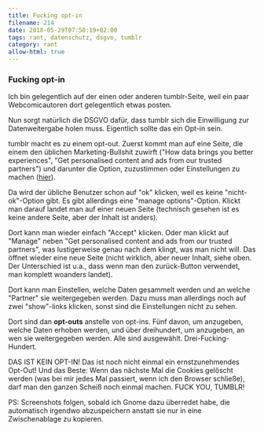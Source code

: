 ```yaml
---
title: Fucking opt-in
filename: 214
date: 2018-05-29T07:50:19+02:00
tags: rant, datenschutz, dsgvo, tumblr
category: rant
allow-html: true
---
```

### Fucking opt-in
<p>Ich bin gelegentlich auf der einen oder anderen tumblr-Seite, weil ein paar Webcomicautoren dort gelegentlich etwas posten.</p>
<p>Nun sorgt natürlich die DSGVO dafür, dass tumblr sich die Einwilligung zur Datenweitergabe holen muss. Eigentlich sollte das ein Opt-in sein.</p>
<p>tumblr macht es zu einem opt-out. Zuerst kommt man auf eine Seite, die einem den üblichen Marketing-Bullshit zuwirft ("How data brings you better experiences", "Get personalised content and ads from our trusted partners") und darunter die Option, zuzustimmen oder Einstellungen zu machen (<a href="https://www.tumblr.com/privacy/consent">hier</a>).</p>
<p>Da wird der übliche Benutzer schon auf "ok" klicken, weil es keine "nicht-ok"-Option gibt. Es gibt allerdings eine "manage options"-Option. Klickt man darauf landet man auf einer neuen Seite (technisch gesehen ist es keine andere Seite, aber der Inhalt ist anders).</p>
<p>Dort kann man wieder einfach "Accept" klicken. Oder man klickt auf "Manage" neben "Get personalised content and ads from our trusted partners", was lustigerweise genau nach dem klingt, was man nicht will. Das öffnet wieder eine neue Seite (nicht wirklich, aber neuer Inhalt, siehe oben. Der Unterschied ist u.a., dass wenn man den zurück-Button verwendet, man komplett woanders landet).</p>
<p>Dort kann man Einstellen, welche Daten gesammelt werden und an welche "Partner" sie weitergegeben werden. Dazu muss man allerdings noch auf zwei "show"-links klicken, sonst sind die Einstellungen nicht zu sehen.</p>
<p>Dort sind dan <strong>opt-outs</strong> anstelle von opt-ins. Fünf davon, um anzugeben, welche Daten erhoben werden, und über dreihundert, um anzugeben, an wen sie weitergegeben werden. Alle sind ausgewählt. Drei-Fucking-Hundert.</p>
<p>DAS IST KEIN OPT-IN! Das ist noch nicht einmal ein ernstzunehmendes Opt-Out! Und das Beste: Wenn das nächste Mal die Cookies gelöscht werden (was bei mir jedes Mal passiert, wenn ich den Browser schließe), darf man den ganzen Scheiß noch einmal machen. FUCK YOU, TUMBLR!</p>
<p>PS: Screenshots folgen, sobald ich Gnome dazu überredet habe, die automatisch irgendwo abzuspeichern anstatt sie nur in eine Zwischenablage zu kopieren.</p>
